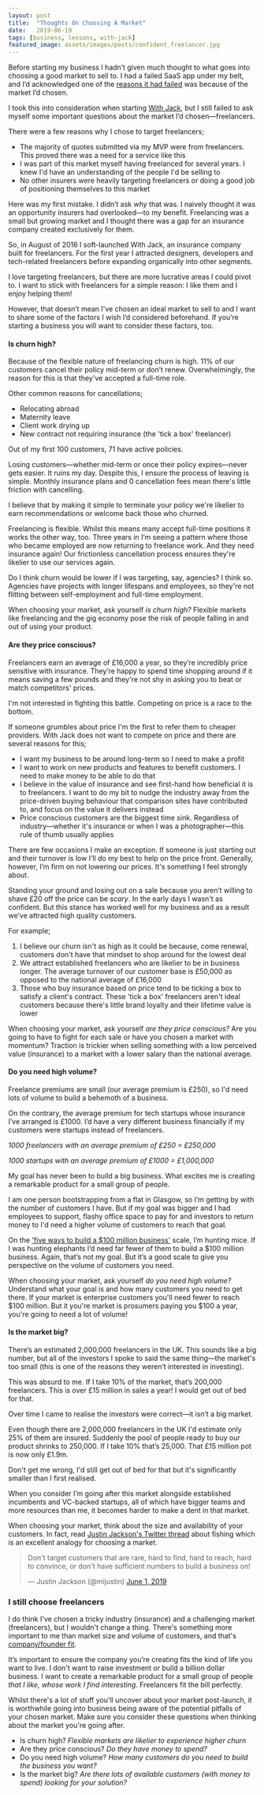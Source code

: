 ```yaml
---
layout: post
title:  "Thoughts On Choosing A Market"
date:   2019-06-19
tags: [business, lessons, with-jack]
featured_image: assets/images/posts/confident_freelancer.jpg
---
```


Before starting my business I hadn’t given much thought to what goes into choosing a good market to sell to. I had a failed SaaS app under my belt, and I’d acknowledged one of the <a href="/should-you-build-a-product-for-a-user-segement-youre-not-a-part-of">reasons it had failed</a> was because of the market I’d chosen.

I took this into consideration when starting <a href="https://withjack.co.uk">With Jack</a>, but I still failed to ask myself some important questions about the market I’d chosen—freelancers.

There were a few reasons why I chose to target freelancers;

* The majority of quotes submitted via my MVP were from freelancers. This proved there was a need for a service like this
* I was part of this market myself having freelanced for several years. I knew I'd have an understanding of the people I'd be selling to
* No other insurers were heavily targeting freelancers or doing a good job of positioning themselves to this market

Here was my first mistake. I didn’t ask _why_ that was. I naively thought it was an opportunity insurers had overlooked—to my benefit. Freelancing was a small but growing market and I thought there was a gap for an insurance company created exclusively for them.

So, in August of 2016 I soft-launched With Jack, an insurance company built for freelancers. For the first year I attracted designers, developers and tech-related freelancers before expanding organically into other segments.

I love targeting freelancers, but there are more lucrative areas I could pivot to. I want to stick with freelancers for a simple reason: I like them and I enjoy helping them!

However, that doesn’t mean I've chosen an ideal market to sell to and I want to share some of the factors I wish I’d considered beforehand. If you’re starting a business you will want to consider these factors, too.

<h4>Is churn high?</h4>

Because of the flexible nature of freelancing churn is high. 11% of our customers cancel their policy mid-term or don’t renew. Overwhelmingly, the reason for this is that they've accepted a full-time role.

Other common reasons for cancellations;

* Relocating abroad
* Maternity leave
* Client work drying up
* New contract not requiring insurance (the 'tick a box' freelancer)

Out of my first 100 customers, 71 have active policies.

Losing customers—whether mid-term or once their policy expires—never gets easier. It ruins my day. Despite this, I ensure the process of leaving is simple. Monthly insurance plans and 0 cancellation fees mean there's little friction with cancelling.

I believe that by making it simple to terminate your policy we're likelier to earn recommendations or welcome back those who churned.

Freelancing is flexible. Whilst this means many accept full-time positions it works the other way, too. Three years in I’m seeing a pattern where those who became employed are now returning to freelance work. And they need insurance again! Our frictionless cancellation process ensures they're likelier to use our services again.

Do I think churn would be lower if I was targeting, say, agencies? I think so. Agencies have projects with longer lifespans and employees, so they're not flitting between self-employment and full-time employment. 

When choosing your market, ask yourself _is churn high?_ Flexible markets like freelancing and the gig economy pose the risk of people falling in and out of using your product.

<h4>Are they price conscious?</h4>

Freelancers earn an average of £16,000 a year, so they’re incredibly price sensitive with insurance. They’re happy to spend time shopping around if it means saving a few pounds and they're not shy in asking you to beat or match competitors' prices.

I'm not interested in fighting this battle. Competing on price is a race to the bottom.

If someone grumbles about price I'm the first to refer them to cheaper providers. With Jack does not want to compete on price and there are several reasons for this;

* I want my business to be around long-term so I need to make a profit
* I want to work on new products and features to benefit customers. I need to make money to be able to do that
* I believe in the value of insurance and see first-hand how beneficial it is to freelancers. I want to do my bit to nudge the industry away from the price-driven buying behaviour that comparison sites have contributed to, and focus on the value it delivers instead
* Price conscious customers are the biggest time sink. Regardless of industry—whether it's insurance or when I was a photographer—this rule of thumb usually applies

There are few occasions I make an exception. If someone is just starting out and their turnover is low I’ll do my best to help on the price front. Generally, however, I’m firm on not lowering our prices. It's something I feel strongly about.

Standing your ground and losing out on a sale because you aren’t willing to shave £20 off the price can be _scary_. In the early days I wasn't as confident. But this stance has worked well for my business and as a result we’ve attracted high quality customers.

For example;

1. I believe our churn isn't as high as it could be because, come renewal, customers don't have that mindset to shop around for the lowest deal
2. We attract established freelancers who are likelier to be in business longer. The average turnover of our customer base is £50,000 as opposed to the national average of £16,000
3. Those who buy insurance based on price tend to be ticking a box to satisfy a client's contract. These 'tick a box' freelancers aren't ideal customers because there's little brand loyalty and their lifetime value is lower

When choosing your market, ask yourself _are they price conscious?_ Are you going to have to fight for each sale or have you chosen a market with momentum? Traction is trickier when selling something with a low perceived value (insurance) to a market with a lower salary than the national average.

<h4>Do you need high volume?</h4>

Freelance premiums are small (our average premium is £250), so I'd need lots of volume to build a behemoth of a business.

On the contrary, the average premium for tech startups whose insurance I’ve arranged is £1000. I’d have a very different business financially if my customers were startups instead of freelancers.

_1000 freelancers with an average premium of £250 = £250,000_

_1000 startups with an average premium of £1000 = £1,000,000_

My goal has never been to build a big business. What excites me is creating a remarkable product for a small group of people.

I am one person bootstrapping from a flat in Glasgow, so I’m getting by with the number of customers I have. But if my goal was bigger and I had employees to support, flashy office space to pay for and investors to return money to I'd need a higher volume of customers to reach that goal.

On the <a href="http://christophjanz.blogspot.com/2014/10/five-ways-to-build-100-million-business.html">'five ways to build a $100 million business'</a> scale, I’m hunting mice. If I was hunting elephants I’d need far fewer of them to build a $100 million business. Again, that’s not my goal. But it’s a good scale to give you perspective on the volume of customers you need.

When choosing your market, ask yourself _do you need high volume?_ Understand what your goal is and how many customers you need to get there. If your market is enterprise customers you'll need fewer to reach $100 million. But it you're market is prosumers paying you $100 a year, you're going to need a lot of volume!

<h4>Is the market big?</h4>

There’s an estimated 2,000,000 freelancers in the UK. This sounds like a big number, but all of the investors I spoke to said the same thing—the market's too small (this is one of the reasons they weren’t interested in investing).

This was absurd to me. If I take 10% of the market, that’s 200,000 freelancers. This is over £15 million in sales a year! I would get out of bed for that.

Over time I came to realise the investors were correct—it isn’t a big market.

Even though there are 2,000,000 freelancers in the UK I'd estimate only 25% of them are insured. Suddenly the pool of people ready to buy our product shrinks to 250,000. If I take 10% that’s 25,000. That £15 million pot is now only £1.9m.

Don't get me wrong, I'd still get out of bed for that but it's significantly smaller than I first realised.

When you consider I’m going after this market alongside established incumbents and VC-backed startups, all of which have bigger teams and more resources than me, it becomes harder to make a dent in that market.

When choosing your market, think about the size and availability of your customers. In fact, read <a href="https://twitter.com/mijustin/status/1134879779209920514">Justin Jackson's Twitter thread</a> about fishing which is an excellent analogy for choosing a market.

<blockquote class="twitter-tweet" data-lang="en"><p lang="en" dir="ltr">Don&#39;t target customers that are rare, hard to find, hard to reach, hard to convince, or don&#39;t have sufficient numbers to build a business on!</p>&mdash; Justin Jackson (@mijustin) <a href="https://twitter.com/mijustin/status/1134881883169337344?ref_src=twsrc%5Etfw">June 1, 2019</a></blockquote>
<script async src="https://platform.twitter.com/widgets.js" charset="utf-8"></script>


<h3>I still choose freelancers</h3>

I do think I've chosen a tricky industry (insurance) and a challenging market (freelancers), but I wouldn't change a thing. There's something more important to me than market size and volume of customers, and that's <a href="/company-founder-fit">company/founder fit</a>.

It’s important to ensure the company you’re creating fits the kind of life you want to live. I don't want to raise investment or build a billion dollar business. I want to create a remarkable product for a small group of people _that I like, whose work I find interesting_. Freelancers fit the bill perfectly.

Whilst there's a lot of stuff you'll uncover about your market post-launch, it is worthwhile going into business being aware of the potential pitfalls of your chosen market. Make sure you consider these questions when thinking about the market you're going after.

* Is churn high? _Flexible markets are likelier to experience higher churn_
* Are they price conscious? _Do they have money to spend?_
* Do you need high volume? _How many customers do you need to build the business you want?_
* Is the market big? _Are there lots of available customers (with money to spend) looking for your solution?_